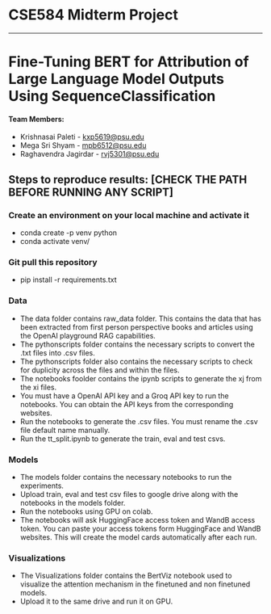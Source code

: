 # CSE584 Midterm Project
----------------------------------------------------------------------------------------------
# Fine-Tuning BERT for Attribution of Large Language Model Outputs Using SequenceClassification
 
#### Team Members:
- Krishnasai Paleti - kxp5619@psu.edu
- Mega Sri Shyam - mpb6512@psu.edu
- Raghavendra Jagirdar - rvj5301@psu.edu

## Steps to reproduce results: [CHECK THE PATH BEFORE RUNNING ANY SCRIPT]

### Create an environment on your local machine and activate it
- conda create -p venv python
- conda activate venv/

### Git pull this repository
- pip install -r requirements.txt



### Data

- The data folder contains raw_data folder. This contains the data that has been extracted from first person perspective books and articles using the OpenAI playground RAG capabilities.
- The pythonscripts folder contains the necessary scripts to convert the .txt files into .csv files.
- The pythonscripts folder also contains the necessary scripts to check for duplicity across the files and within the files.
- The notebooks foolder contains the ipynb scripts to generate the xj from the xi files.
- You must have a OpenAI API key and a Groq API key to run the notebooks. You can obtain the API keys from the corresponding websites.
- Run the notebooks to generate the .csv files. You must rename the .csv file default name manually.
- Run the tt_split.ipynb to generate the train, eval and test csvs.


### Models

- The models folder contains the necessary notebooks to run the experiments.
- Upload train, eval and test csv files to google drive along with the notebooks in the models folder.
- Run the notebooks using GPU on colab. 
- The notebooks will ask HuggingFace access token and WandB access token. You can paste your access tokens form HuggingFace and WandB websites. This will create the model cards automatically after each run.


### Visualizations

- The Visualizations folder contains the BertViz notebook used to visualize the attention mechanism in the finetuned and non finetuned models.
- Upload it to the same drive and run it on GPU.

